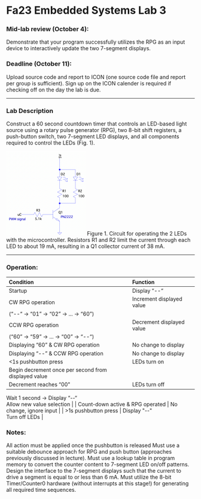 # Fa23 Embedded Systems Lab 3

### Mid-lab review (October 4):
Demonstrate that your program successfully utilizes the RPG as an input device to interactively update the two 7-segment displays.

### Deadline (October 11):
Upload source code and report to ICON (one source code file and report per group is sufficient). Sign up on the ICON calender is required if checking off on the day the lab is due.

---

### Lab Description
Construct a 60 second countdown timer that controls an LED-based light source using a rotary pulse generator (RPG), two 8-bit shift registers, a push-button switch, two 7-segment LED displays, and all components required to control the LEDs (Fig. 1).

![Figure 1](res/Desc_Fig1.png)
Figure 1. Circuit for operating the 2 LEDs with the microcontroller. Resistors R1 and R2 limit the current through each LED to about 19 mA, resulting in a Q1 collector current of 38 mA.

---

### Operation:
| **Condition** | **Function** |
|:--- |:--- |
| Startup | Display “--“
| CW RPG operation | Increment displayed value  
(“--“ -> “01” -> “02” -> ... -> “60”) |
| CCW RPG operation | Decrement displayed value  
(“60” -> “59” -> ... -> “00” -> “--“) |
| Displaying “60” & CW RPG operation | No change to display |
| Displaying “--” & CCW RPG operation | No change to display |
| <1s pushbutton press | LEDs turn on  
Begin decrement once per second from displayed value |
| Decrement reaches “00" | LEDs turn off  
Wait 1 second -> Display “--“  
Allow new value selection |
| Count-down active & RPG operated | No change, ignore input |
| \>1s pushbutton press | Display "--"  
Turn off LEDs |

### Notes:
All action must be applied once the pushbutton is released
Must use a suitable debounce approach for RPG and push button (approaches previously discussed in lecture).
Must use a lookup table in program memory to convert the counter content to 7-segment LED on/off patterns.
Design the interface to the 7-segment displays such that the current to drive a segment is equal to or less than 6 mA.
Must utilize the 8-bit Timer/Counter0 hardware (without interrupts at this stage!) for generating all required time sequences.
